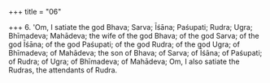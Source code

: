 +++
title = "06"

+++
6. 'Om, I satiate the god Bhava; Sarva; Īśāna; Paśupati; Rudra; Ugra; Bhīmadeva; Mahādeva; the wife of the god Bhava; of the god Sarva; of the god Īśāna; of the god Paśupati; of the god Rudra; of the god Ugra; of Bhīmadeva; of Mahādeva; the son of Bhava; of Sarva; of Īśāna; of Paśupati; of Rudra; of Ugra; of Bhīmadeva; of Mahādeva; Om, I also satiate the Rudras, the attendants of Rudra.
